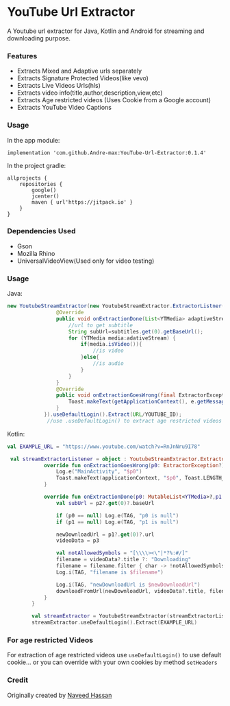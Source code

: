 # YouTube Url Extractor

A Youtube url extractor for Java, Kotlin and Android for streaming and downloading purpose.

### Features 
- Extracts Mixed and Adaptive urls separately
- Extracts Signature Protected Videos(like vevo)
- Extracts Live Videos Urls(hls) 
- Extracts video info(title,author,description,view,etc)
- Extracts Age restricted videos (Uses Cookie from a Google account)
- Extracts YouTube Video Captions

### Usage
In the app module:
```
implementation 'com.github.Andre-max:YouTube-Url-Extractor:0.1.4'
```

In the project gradle:
```
allprojects {
    repositories {
        google()
        jcenter()
        maven { url'https://jitpack.io' }
    }
}
```


### Dependencies Used 
- Gson
- Mozilla Rhino
- UniversalVideoView(Used only for video testing)

### Usage

Java:
```Java
new YoutubeStreamExtractor(new YoutubeStreamExtractor.ExtractorListner(){
				@Override
				public void onExtractionDone(List<YTMedia> adaptiveStream, final List<YTMedia> mixedStream,List<YTSubtitles> subtitles, YoutubeMeta meta) {
					//url to get subtitle
					String subUrl=subtitles.get(0).getBaseUrl();
					for (YTMedia media:adativeStream) {
						if(media.isVideo()){
							//is video
						}else{
							//is audio
						}
					}
				}
				@Override
				public void onExtractionGoesWrong(final ExtractorException e) {
					Toast.makeText(getApplicationContext(), e.getMessage(), Toast.LENGTH_LONG).show();
				}
			}).useDefaultLogin().Extract(URL/YOUTUBE_ID);
             //use .useDefaultLogin() to extract age restricted videos 

```

Kotlin:
```Kotlin
val EXAMPLE_URL = "https://www.youtube.com/watch?v=RnJnNru9I78"

 val streamExtractorListener = object : YoutubeStreamExtractor.ExtractorListner {
            override fun onExtractionGoesWrong(p0: ExtractorException?) {
                Log.e("MainActivity", "$p0")
                Toast.makeText(applicationContext, "$p0", Toast.LENGTH_SHORT).show()
            }

            override fun onExtractionDone(p0: MutableList<YTMedia>?,p1: MutableList<YTMedia>?,p2: MutableList<YTSubtitles>?,p3: YoutubeMeta?) {
                val subUrl = p2?.get(0)?.baseUrl                

                if (p0 == null) Log.e(TAG, "p0 is null")
                if (p1 == null) Log.e(TAG, "p1 is null")

                newDownloadUrl = p1?.get(0)?.url
                videoData = p3

                val notAllowedSymbols = "[\\\\><\"|*?%:#/]"
                filename = videoData?.title ?: "Downloading"
                filename = filename.filter { char -> !notAllowedSymbols.contains(char) }
                Log.i(TAG, "filename is $filename")

                Log.i(TAG, "newDownloadUrl is $newDownloadUrl")
                downloadFromUrl(newDownloadUrl, videoData?.title, filename)
            }
        }

        val streamExtractor = YoutubeStreamExtractor(streamExtractorListener)
        streamExtractor.useDefaultLogin().Extract(EXAMPLE_URL)
```




### For age restricted Videos

For extraction of age restricted videos use `useDefaultLogin()` to use default cookie... or you can override with your own cookies by method `setHeaders` 

### Credit
Originally created by [Naveed Hassan](https://github.com/naveedhassan913)

